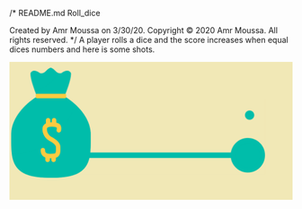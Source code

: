 /* 
  README.md
  Roll_dice

  Created by Amr Moussa on 3/30/20.
  Copyright © 2020 Amr Moussa. All rights reserved.
*/
A player  rolls a dice and  the score increases when equal dices numbers
and here is some shots.


![shot1](Roll_dice/scoresheet.png)
